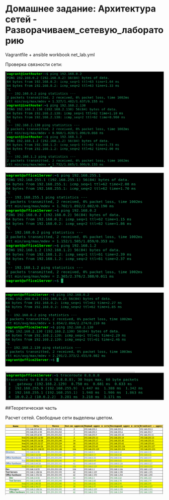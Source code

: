 # Домашнее задание:  Архитектура сетей - Разворачиваем_сетевую_лабораторию


Vagrantfile + ansible workbook net_lab.yml

Проверка связности сети:

![Image alt](https://github.com/AlexndrVakulenko/homework19/blob/main/01_ping_from_inetrouter.png)


![Image alt](https://github.com/AlexndrVakulenko/homework19/blob/main/02_ping_from_office1Server.png)


![Image alt](https://github.com/AlexndrVakulenko/homework19/blob/main/03_ping_from_office2Server.png)


![Image alt](https://github.com/AlexndrVakulenko/homework19/blob/main/04_traceroute_8_8_8_8.png)


##Теоретическая часть

Расчет сетей. Свободные сети выделены цветом.

![Image alt](https://github.com/AlexndrVakulenko/homework19/blob/main/Network.png)
